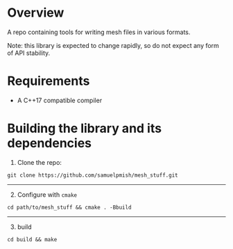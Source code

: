 Overview
=====

A repo containing tools for writing mesh files in various formats.

Note: this library is expected to change rapidly, so do not expect any form of API stability.

Requirements
========

- A C++17 compatible compiler

Building the library and its dependencies
=================

1. Clone the repo:

`git clone https://github.com/samuelpmish/mesh_stuff.git`

---------

2. Configure with `cmake`

`cd path/to/mesh_stuff && cmake . -Bbuild`

---------

3. build

`cd build && make`
